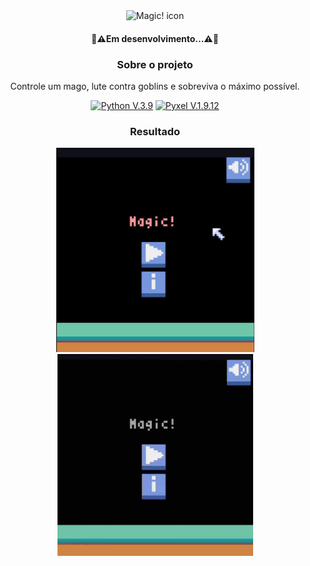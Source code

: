 <div align="center">
<div>
<img src="img/icon.ico" alt="Magic! icon">
</div>

<div>
  <h4>🚧⚠️Em desenvolvimento...⚠️🚧</h4>
</div>

<div>
    <h3>Sobre o projeto</h3>
    <p>Controle um mago, lute contra goblins e sobreviva o máximo possível.</p>
  <p>
    <a href="https://www.python.org/">
      <img src="https://img.shields.io/badge/Python-3776AB?style=for-the-badge&logo=python&logoColor=white" alt="Python V.3.9" ></a>
    <a href="https://github.com/kitao/pyxel">
      <img src="https://img.shields.io/badge/Pyxel-v1.9.12-blue?style=for-the-badge&logo=python&logoColor=white" alt="Pyxel V.1.9.12" ></a>
  </p>
</div>

<div>
  <h3>Resultado</h3>
  <div>
    <img src="img/interface.png" type="image/png" alt="Interface do Magic!" width=317px>
    <img src="img/Magic!.gif" type="image/gif" alt="Magic! gif" width=313px>

  </div>
</div>
